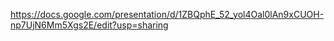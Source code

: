 https://docs.google.com/presentation/d/1ZBQphE_52_yol4Oal0lAn9xCUOH-np7UjN6Mm5Xgs2E/edit?usp=sharing
